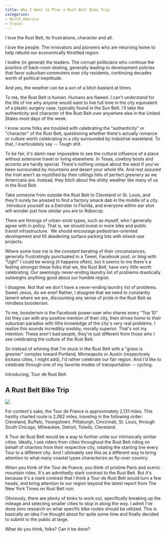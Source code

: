 ```yaml
---
title: Why I Want to Plan a Rust Belt Bike Trip
categories:
- North America
- Travel
---
```


I love the Rust Belt, its frustrations, character and all.

I love the people. The innovators and pioneers who are returning home to help rebuild our economically throttled region.

I loathe (in general) the leaders. The corrupt politicians who continue the practice of back-room dealing, generally leading to development policies that favor suburban commuters over city residents, continuing decades worth of political ineptitude.

And yes, the weather can be a son of a bitch bastard at times.

To me, the Rust Belt is human. Humans are flawed. I can't understand for the life of me why anyone would want to live full time in the city equivalent of a plastic surgery case, typically found in the Sun Belt. I'll take the authenticity and character of the Rust Belt over anywhere else in the United States most days of the week.

I know some folks are troubled with celebrating the "authenticity" or "character" of the Rust Belt, questioning whether there's actually romance or culture worth celebrating in a city surrounded by industrial wasteland. To that, I inarticulately say -- Tough shit.

To be fair, it's damn near impossible to see the cultural influence of a place without extensive travel or living elsewhere. In Texas, cowboy boots and accents are hardly special. There's nothing unique about the west if you've been surrounded by mountains and desert your whole life. And rest assured the Irish aren't as mystified by their rollings hills of perfect greenery as we Americans are. Instead, they bitch about the shitty weather like many of us in the Rust Belt.

Take someone from outside the Rust Belt to Cleveland or St. Louis, and they'll surely be amazed to find a factory smack dab in the middle of a city.  Introduce yourself as a Detroiter in Florida, and everyone within ear shot will wonder just how similar you are to Robocop.

There are throngs of urban-snob types, such as myself, who I generally agree with in policy. That is, we should invest in more bike and public transit infrastructure.  We should encourage pedestrian-oriented development and fill deadening surface parking lots with mixed-use projects.

Where some lose me is the constant berating of their circumstances, generally frustratingly punctuated in a Tweet, Facebook post, or blog with "Ugh!" I could be wrong (it happens often), but it seems to me there's a feeling amongst these folks that we, the Rust Belt, have very little worth celebrating. Our seemingly never-ending laundry list of problems drastically outweighs anything good about our humble region.

I disagree. Not that we don't have a never-ending laundry list of problems. Sweet Jesus, do we ever! Rather, I disagree that we need to constantly lament where we are, discounting any sense of pride in the Rust Belt as mindless boosterism.

To me, boosterism is the Facebook power-user who shares every "Top 10" list they can with any positive mention of their city, then drives home to their suburban paradise with little knowledge of the city's very real problems. I realize this sounds incredibly snobby, morally superior. That's not my intention. These aren't bad people, they're just different from those who I see celebrating the culture of the Rust Belt.

So instead of whining that I'm stuck in the Rust Belt with a "grass is greener" complex toward Portland, Minneapolis or Austin (respectively kickass cities, I might add), I'd rather celebrate our fair region. And I'd like to celebrate through one of my favorite modes of transportation -- cycling.

Introducing, Tour de Rust Belt.

## A Rust Belt Bike Trip

[![](https://withoutapath.com/wp-content/uploads/2013/03/Tour-De-Rust-Belt-JOE-BAUR.png)](https://withoutapath.com/wp-content/uploads/2013/03/Tour-De-Rust-Belt-JOE-BAUR.png)

For context's sake, the Tour de France is approximately 2,131 miles. This hastily charted route is 2,062 miles, traveling in the following order: Cleveland, Buffalo, Youngstown, Pittsburgh, Cincinnati, St. Louis, through South Chicago, Milwaukee, Detroit, Toledo, Cleveland.

A Tour de Rust Belt would be a way to further unite our intrinsically similar cities. Ideally, I see riders from cities throughout the Rust Belt riding on behalf of charities from their respective city, rotating the starting line every Tour to a different city. And I ultimately see this as a different way to bring attention to what many coastal types characterize as fly-over country.

When you think of the Tour de France, you think of pristine Paris and scenic mountain rides. It's an admittedly stark contrast to the Rust Belt. But it's because it's a stark contrast that I think a Tour de Rust Belt would turn a few heads, and bring attention to our region beyond the latest report from The New York Times on Rust Belt ruin.

Obviously, there are plenty of kinks to work out, specifically breaking up the mileage and selecting smaller cities to stop in along the way. I admit I've done zero research on what specific bike routes should be utilized. This is basically an idea I've thought about for quite some time and finally decided to submit to the public at large.

What do you think, folks? Can it be done?
